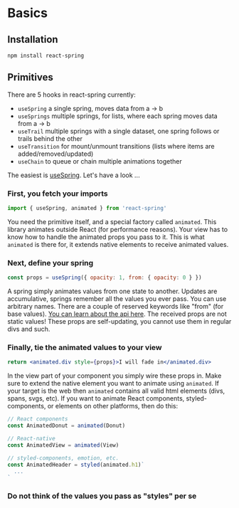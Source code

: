 # Basics

## Installation

```text
npm install react-spring
```

## Primitives

There are 5 hooks in react-spring currently:

* `useSpring` a single spring, moves data from a -> b
* `useSprings` multiple springs, for lists, where each spring moves data from a -> b
* `useTrail` multiple springs with a single dataset, one spring follows or trails behind the other
* `useTransition` for mount/unmount transitions (lists where items are added/removed/updated)
* `useChain` to queue or chain multiple animations together

The easiest is [useSpring](/useSpring). Let's have a look ...

### First, you fetch your imports

```jsx
import { useSpring, animated } from 'react-spring'
```

You need the primitive itself, and a special factory called `animated`. This library animates outside React (for performance reasons). Your view has to know how to handle the animated props you pass to it. This is what `animated` is there for, it extends native elements to receive animated values.

### Next, define your spring

```jsx
const props = useSpring({ opacity: 1, from: { opacity: 0 } })
```

A spring simply animates values from one state to another. Updates are accumulative, springs remember all the values you ever pass. You can use arbitrary names. There are a couple of reserved keywords like "from" (for base values). [You can learn about the api here](/api). The received props are not static values! These props are self-updating, you cannot use them in regular divs and such.

### Finally, tie the animated values to your view

```jsx
return <animated.div style={props}>I will fade in</animated.div>
```

In the view part of your component you simply wire these props in. Make sure to extend the native element you want to animate using `animated`. If your target is the web then `animated` contains all valid html elements (divs, spans, svgs, etc). If you want to animate React components, styled-components, or elements on other platforms, then do this:

```jsx
// React components
const AnimatedDonut = animated(Donut)

// React-native
const AnimatedView = animated(View)

// styled-components, emotion, etc.
const AnimatedHeader = styled(animated.h1)`
  ...
`
```

### Do not think of the values you pass as "styles" per se